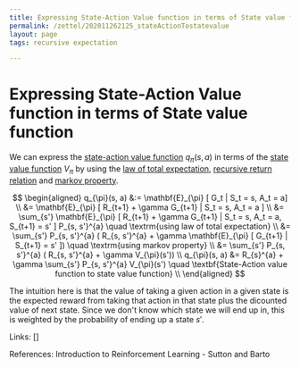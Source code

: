 ```yaml
---
title: Expressing State-Action Value function in terms of State value function
permalink: /zettel/202011262125_stateActionTostatevalue
layout: page
tags: recursive expectation

---
```

# Expressing State-Action Value function in terms of State value function

We can express the [state-action value function](202011221903_actionValueFunction) $q_{\pi}(s, a)$ in terms of the [state value function](202011221845_valueFunctions) 
$V_{\pi}$ by using the [law of total expectation](202103141349_lawTotalExpectation), [recursive return relation](202011222109_recursiveReturns) 
and [markov property](202011242210_markovStates).

$$
\begin{aligned}
q_{\pi}(s, a) &:= \mathbf{E}_{\pi} [ G_t | S_t  = s, A_t = a] \\
&= \mathbf{E}_{\pi} [ R_{t+1} + \gamma G_{t+1} | S_t = s, A_t = a ] \\
&= \sum_{s'} \mathbf{E}_{\pi} [ R_{t+1} + \gamma G_{t+1} | S_t = s, A_t = a, S_{t+1} = s' ] P_{s, s'}^{a} \quad \textrm{using law of total expectation} \\
&= \sum_{s'} P_{s, s'}^{a} ( R_{s, s'}^{a} + \gamma \mathbf{E}_{\pi} [ G_{t+1} | S_{t+1} = s' ]) \quad \textrm{using markov property} \\
&= \sum_{s'} P_{s, s'}^{a} ( R_{s, s'}^{a} + \gamma V_{\pi}(s')) \\
q_{\pi}(s, a) &= R_{s}^{a} + \gamma \sum_{s'} P_{s, s'}^{a} V_{\pi}(s') \quad \textbf{State-Action value function to state value function} \\
\end{aligned}
$$

The intuition here is that the value of taking a given action in a given state is the expected 
reward from taking that action in that state plus the dicounted value of next state. Since 
we don't know which state we will end up in, this is weighted by the probability of ending up 
a state $s'$.

Links: []

References: Introduction to Reinforcement Learning - Sutton and Barto

